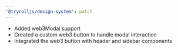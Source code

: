 ```yaml
---
'@tryrolljs/design-system': patch
---
```


- Added web3Modal support
- Created a custom web3 button to handle modal interaction
- Integrated the web3 button with header and sidebar components
